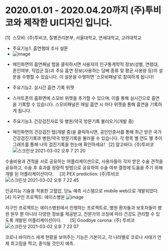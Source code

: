 # 2020.01.01 - 2020.04.20까지 (주)투비코와 제작한 UI디자인 입니다.

[1]  스모비: (주)투비코, 질병관리본부, 서울대학교, 연세대학교, 고려대학교

 
* 주요기능1. 흡연행태 조사 설문
* ![image](https://user-images.githubusercontent.com/70192334/109634245-5cf30380-7b8c-11eb-9b8a-c35809c6bd4a.png)
 
- 메인화면의 흡연패널 탭을 클릭하시면 사용자의 인구통계학적 정보(성별, 연령대, 혼인여부, 직업군 등)과 주요 흡연 정보(사용하는 담배 종류 및 평균 사용량 등)의 설문을 수행할 수 있습니다. 이 설문을 수행하면 ‘스모비패널’로 참여하게 됩니다!
 
 
* 주요기능2. 실시간 흡연 기록 위젯
 
- 스마트폰의 홈화면에 스모비 위젯을 추가할 수 있으며, 이를 통해 실시간으로 흡연을 기록할 수 있습니다. 스모비패널은 매일 흡연 시 마다 위젯을 통해 흡연을 기록하게 됩니다.
 
 
* 주요기능3. 건강검진자료 및 병원/약국 방문기록 불러오기(개발 중)
 
- 메인화면의 건강검진 탭(개발 중)을 클릭하시면, 공인인증서를 통해 최근 받은 국가건강검진기록과 병원/약국 방문기록을 불러올 수 있습니다. 각 항목 별 연도 별 추이 그래프를 통해 나의 검진기록을 한눈에 확인하세요!
 
[2] 알고바다: (주)투비코
![스크린샷 2021-03-02 오후 7 21 20](https://user-images.githubusercontent.com/70192334/109634369-80b64980-7b8c-11eb-9740-d1d3eb2ca5de.png)

   
수술비용과 견적을 서로 공유하는 어플리케이션으로,
사용자들이 각자 받은 수술 견적을 공유하고, 수술 후 효과를 정량적 방법으로 공유하여 수술 여부 결정에 도움을 주기 위해 개발 된 어플리케이션이다. 
 
 
[3] PEX prediction: (주)투비코
![스크린샷 2021-03-02 오후 7 22 45](https://user-images.githubusercontent.com/70192334/109634581-c07d3100-7b8c-11eb-84b6-8bc49d46a2ec.png)

  
 
인공지능 기술을 적용한 고혈압, 당뇨 예측 시스템으로 mobile web으로 개발되었다.
 
[4] 지구인 프로젝트: 에이스병원
![image](https://user-images.githubusercontent.com/70192334/109634621-cb37c600-7b8c-11eb-8777-02787407e024.png)

 
지구인 프로젝트는 에이스병원에서 진행하는 프로젝트로, 병원 환자들과 보호자들이 병원 원무 뿐 아니라 다양한 정보를 제공받고, 전문가의 코칭에 따라 건강도 관리할 수 있도록 개발된 어플리케이션이다. 
 
 
 
[5] Goodbye corona: (주) 투비코
 ![스크린샷 2021-03-02 오후 7 23 07](https://user-images.githubusercontent.com/70192334/109634634-cf63e380-7b8c-11eb-8b86-80406de9a40a.png)

  
코로나 바이러스 세계 현황을 보여주는 기능은 기본이고, 각 나라별로 코로나 사태가 언제 최고점을 찍고, 종식될 것인지 예측.
